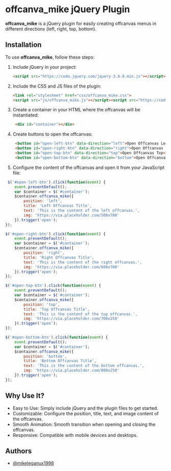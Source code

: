 # offcanva_mike jQuery Plugin

**offcanva_mike** is a jQuery plugin for easily creating offcanvas menus in different directions (left, right, top, bottom).

## Installation

To use **offcanva_mike**, follow these steps:

1. Include jQuery in your project:

   ```html
   <script src="https://code.jquery.com/jquery-3.6.0.min.js"></script>
   ```

2. Include the CSS and JS files of the plugin:


   ```html
   <link rel="stylesheet" href="css/offcanva_mike.css">
   <script src="js/offcanva_mike.js"></script><script src="https://code.jquery.com/jquery-3.6.0.min.js"></script>
   ```


3. Create a container in your HTML where the offcanvas will be instantiated:


   ```html
    <div id="container"></div>
   ```
4. Create buttons to open the offcanvas:


   ```html
    <button id="open-left-btn" data-direction="left">Open Offcanvas Left</button>
    <button id="open-right-btn" data-direction="right">Open Offcanvas Right</button>
    <button id="open-top-btn" data-direction="top">Open Offcanvas Top</button>
    <button id="open-bottom-btn" data-direction="bottom">Open Offcanvas Bottom</button>
   ```

5. Configure the content of the offcanvas and open it from your JavaScript file:

```javascript
 $('#open-left-btn').click(function(event) {
    event.preventDefault();
    var $container = $('#container');
    $container.offcanva_mike({
        position: 'left',
        title: 'Left Offcanvas Title',
        text: 'This is the content of the left offcanvas.',
        img: 'https://via.placeholder.com/500x700'
    }).trigger('open');
});

$('#open-right-btn').click(function(event) {
    event.preventDefault();
    var $container = $('#container');
    $container.offcanva_mike({
        position: 'right',
        title: 'Right Offcanvas Title',
        text: 'This is the content of the right offcanvas.',
        img: 'https://via.placeholder.com/600x700'
    }).trigger('open');
});

$('#open-top-btn').click(function(event) {
    event.preventDefault();
    var $container = $('#container');
    $container.offcanva_mike({
        position: 'top',
        title: 'Top Offcanvas Title',
        text: 'This is the content of the top offcanvas.',
        img: 'https://via.placeholder.com/700x250'
    }).trigger('open');
});

$('#open-bottom-btn').click(function(event) {
    event.preventDefault();
    var $container = $('#container');
    $container.offcanva_mike({
        position: 'bottom',
        title: 'Bottom Offcanvas Title',
        text: 'This is the content of the bottom offcanvas.',
        img: 'https://via.placeholder.com/800x250'
    }).trigger('open');
});
```


## Why Use It?

- Easy to Use: Simply include jQuery and the plugin files to get started.
- Customizable: Configure the position, title, text, and image content of the offcanvas.
- Smooth Animation: Smooth transition when opening and closing the offcanvas.
- Responsive: Compatible with mobile devices and desktops.


## Authors

- [@mikeleganux1998](https://github.com/mikeleganux1998)
